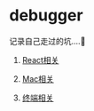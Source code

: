 # debugger
记录自己走过的坑....💜

1. [React相关](https://github.com/YaliixxG/debugger/blob/master/aboutReact.md)

2. [Mac相关](https://github.com/YaliixxG/debugger/blob/master/aboutMac.md)

3. [终端相关](https://github.com/YaliixxG/debugger/blob/master/aboutTerminal.md)


